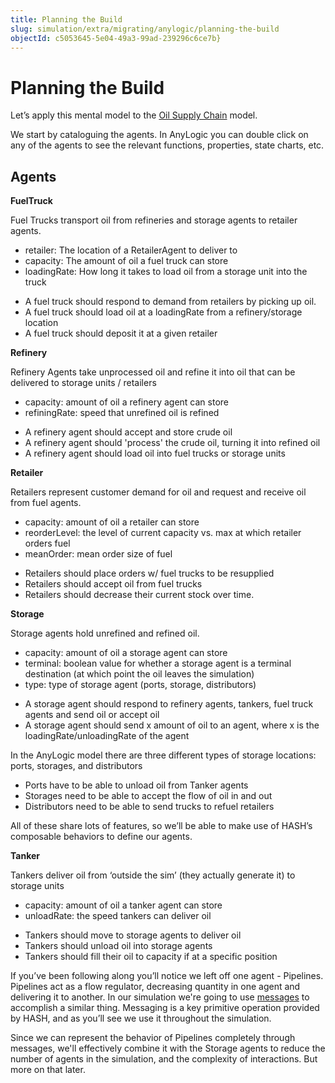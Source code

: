 ```yaml
---
title: Planning the Build
slug: simulation/extra/migrating/anylogic/planning-the-build
objectId: c5053645-5e04-49a3-99ad-239296c6ce7b}
---
```


# Planning the Build

Let’s apply this mental model to the [Oil Supply Chain](/@hash/oil-supply-chain) model.

We start by cataloguing the agents. In AnyLogic you can double click on any of the agents to see the relevant functions, properties, state charts, etc.

## Agents

**FuelTruck**

<TextTabs>
<TextTab title="Purpose" >

Fuel Trucks transport oil from refineries and storage agents to retailer agents.
</TextTab>

<TextTab title="Properties" >

- retailer: The location of a RetailerAgent to deliver to
- capacity: The amount of oil a fuel truck can store
- loadingRate: How long it takes to load oil from a storage unit into the truck

</TextTab>

<TextTab title="Behaviors" >

- A fuel truck should respond to demand from retailers by picking up oil.
- A fuel truck should load oil at a loadingRate from a refinery/storage location
- A fuel truck should deposit it at a given retailer

</TextTab>
</TextTabs>

**Refinery**

<TextTabs>
<TextTab title="Purpose" >

Refinery Agents take unprocessed oil and refine it into oil that can be delivered to storage units / retailers
</TextTab>

<TextTab title="Properties" >

- capacity: amount of oil a refinery agent can store
- refiningRate: speed that unrefined oil is refined

</TextTab>

<TextTab title="Behaviors" >

- A refinery agent should accept and store crude oil
- A refinery agent should 'process' the crude oil, turning it into refined oil
- A refinery agent should load oil into fuel trucks or storage units

</TextTab>
</TextTabs>

**Retailer**

<TextTabs>
<TextTab title="Purpose" >

Retailers represent customer demand for oil and request and receive oil from fuel agents.
</TextTab>

<TextTab title="Properties" >

- capacity: amount of oil a retailer can store
- reorderLevel: the level of current capacity vs. max at which retailer orders fuel
- meanOrder: mean order size of fuel

</TextTab>

<TextTab title="Behaviors" >

- Retailers should place orders w/ fuel trucks to be resupplied
- Retailers should accept oil from fuel trucks
- Retailers should decrease their current stock over time.

</TextTab>
</TextTabs>

**Storage**

<TextTabs>
<TextTab title="Purpose" >

Storage agents hold unrefined and refined oil.

</TextTab>

<TextTab title="Properties" >

- capacity: amount of oil a storage agent can store
- terminal: boolean value for whether a storage agent is a terminal destination \(at which point the oil leaves the simulation\)
- type: type of storage agent \(ports, storage, distributors\)

</TextTab>

<TextTab title="Behaviors" >

- A storage agent should respond to refinery agents, tankers, fuel truck agents and send oil or accept oil
- A storage agent should send x amount of oil to an agent, where x is the loadingRate/unloadingRate of the agent

</TextTab>
</TextTabs>

In the AnyLogic model there are three different types of storage locations: ports, storages, and distributors

- Ports have to be able to unload oil from Tanker agents
- Storages need to be able to accept the flow of oil in and out
- Distributors need to be able to send trucks to refuel retailers

All of these share lots of features, so we’ll be able to make use of HASH’s composable behaviors to define our agents.

**Tanker**

<TextTabs>
<TextTab title="Purpose" >

Tankers deliver oil from ‘outside the sim’ \(they actually generate it\) to storage units
</TextTab>

<TextTab title="Properties" >

- capacity: amount of oil a tanker agent can store
- unloadRate: the speed tankers can deliver oil

</TextTab>

<TextTab title="Behaviors" >

- Tankers should move to storage agents to deliver oil
- Tankers should unload oil into storage agents
- Tankers should fill their oil to capacity if at a specific position

</TextTab>
</TextTabs>

If you’ve been following along you’ll notice we left off one agent - Pipelines. Pipelines act as a flow regulator, decreasing quantity in one agent and delivering it to another. In our simulation we're going to use [messages](/docs/simulation/creating-simulations/agent-messages/) to accomplish a similar thing. Messaging is a key primitive operation provided by HASH, and as you’ll see we use it throughout the simulation.

Since we can represent the behavior of Pipelines completely through messages, we'll effectively combine it with the Storage agents to reduce the number of agents in the simulation, and the complexity of interactions. But more on that later.
